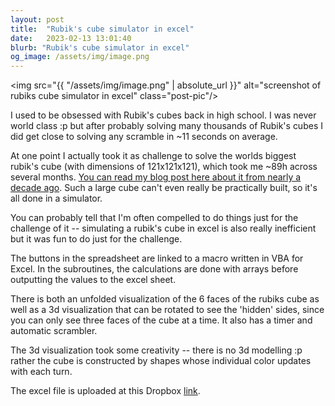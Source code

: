 ```yaml
---
layout: post
title:  "Rubik's cube simulator in excel"
date:   2023-02-13 13:01:40
blurb: "Rubik's cube simulator in excel"
og_image: /assets/img/image.png
---
```


<img src="{{ "/assets/img/image.png" | absolute_url }}" alt="screenshot of rubiks cube simulator in excel" class="post-pic"/>


I used to be obsessed with Rubik's cubes back in high school. I was never world class :p but after probably solving many thousands of Rubik's cubes I did get close to solving any scramble in ~11 seconds on average.

At one point I actually took it as challenge to solve the worlds biggest rubik's cube (with dimensions of 121x121x121), which took me ~89h across several months. [You can read my blog post here about it from nearly a decade ago](https://www.speedsolving.com/threads/uwr-121x121x121-largest-solve-ever.44193). Such a large cube can't even really be practically built, so it's all done in a simulator. 

You can probably tell that I'm often compelled to do things just for the challenge of it -- simulating a rubik's cube in excel is also really inefficient but it was fun to do just for the challenge.

The buttons in the spreadsheet are linked to a macro written in VBA for Excel. In the subroutines, the calculations are done with arrays before outputting the values to the excel sheet.

There is both an unfolded visualization of the 6 faces of the rubiks cube as well as a 3d visualization that can be rotated to see the 'hidden' sides, since you can only see three faces of the cube at a time. It also has a timer and automatic scrambler.

The 3d visualization took some creativity -- there is no 3d modelling :p rather the cube is constructed by shapes whose individual color updates with each turn.

The excel file is uploaded at this Dropbox [link](https://www.dropbox.com/scl/fi/nnwb1gjeoduzayam84jur/Rubiks-Cube-Simulator.xlsm?dl=0&rlkey=lqtn6azjisgf35uobv07towu2).
